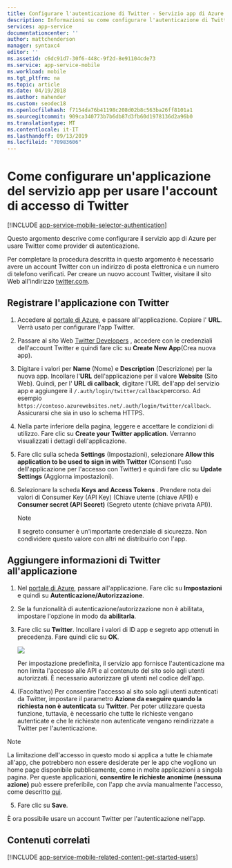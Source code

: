 ```yaml
---
title: Configurare l'autenticazione di Twitter - Servizio app di Azure
description: Informazioni su come configurare l'autenticazione di Twitter per l'app del servizio app.
services: app-service
documentationcenter: ''
author: mattchenderson
manager: syntaxc4
editor: ''
ms.assetid: c6dc91d7-30f6-448c-9f2d-8e91104cde73
ms.service: app-service-mobile
ms.workload: mobile
ms.tgt_pltfrm: na
ms.topic: article
ms.date: 04/19/2018
ms.author: mahender
ms.custom: seodec18
ms.openlocfilehash: f7154da76b41198c208d02b8c563ba26ff8101a1
ms.sourcegitcommit: 909ca340773b7b6db87d3fb60d1978136d2a96b0
ms.translationtype: MT
ms.contentlocale: it-IT
ms.lasthandoff: 09/13/2019
ms.locfileid: "70983606"
---
```

# <a name="how-to-configure-your-app-service-application-to-use-twitter-login"></a>Come configurare un'applicazione del servizio app per usare l'account di accesso di Twitter
[!INCLUDE [app-service-mobile-selector-authentication](../../includes/app-service-mobile-selector-authentication.md)]

Questo argomento descrive come configurare il servizio app di Azure per usare Twitter come provider di autenticazione.

Per completare la procedura descritta in questo argomento è necessario avere un account Twitter con un indirizzo di posta elettronica e un numero di telefono verificati. Per creare un nuovo account Twitter, visitare il sito Web all'indirizzo <a href="https://go.microsoft.com/fwlink/p/?LinkID=268287" target="_blank">twitter.com</a>.

## <a name="register"></a>Registrare l'applicazione con Twitter
1. Accedere al [portale di Azure], e passare all'applicazione. Copiare l' **URL**. Verrà usato per configurare l'app Twitter.
2. Passare al sito Web [Twitter Developers] , accedere con le credenziali dell'account Twitter e quindi fare clic su **Create New App**(Crea nuova app).
3. Digitare i valori per **Name** (Nome) e **Description** (Descrizione) per la nuova app. Incollare l'**URL** dell'applicazione per il valore **Website** (Sito Web). Quindi, per l' **URL di callback**, digitare l'URL dell'app del servizio app e aggiungere il `/.auth/login/twitter/callback`percorso. Ad esempio `https://contoso.azurewebsites.net/.auth/login/twitter/callback`. Assicurarsi che sia in uso lo schema HTTPS.
4. Nella parte inferiore della pagina, leggere e accettare le condizioni di utilizzo. Fare clic su **Create your Twitter application**. Verranno visualizzati i dettagli dell'applicazione.
5. Fare clic sulla scheda **Settings** (Impostazioni), selezionare **Allow this application to be used to sign in with Twitter** (Consenti l'uso dell'applicazione per l'accesso con Twitter) e quindi fare clic su **Update Settings** (Aggiorna impostazioni).
6. Selezionare la scheda **Keys and Access Tokens** . Prendere nota dei valori di Consumer Key (API Key) (Chiave utente (chiave API)) e **Consumer secret (API Secret)** (Segreto utente (chiave privata API)).
   
   > [!NOTE]
   > Il segreto consumer è un'importante credenziale di sicurezza. Non condividere questo valore con altri né distribuirlo con l'app.
   > 
   > 

## <a name="secrets"></a>Aggiungere informazioni di Twitter all'applicazione
1. Nel [portale di Azure], passare all'applicazione. Fare clic su **Impostazioni** e quindi su **Autenticazione/Autorizzazione**.
2. Se la funzionalità di autenticazione/autorizzazione non è abilitata, impostare l'opzione in modo da **abilitarla**.
3. Fare clic su **Twitter**. Incollare i valori di ID app e segreto app ottenuti in precedenza. Fare quindi clic su **OK**.
   
   ![][1]
   
   Per impostazione predefinita, il servizio app fornisce l'autenticazione ma non limita l'accesso alle API e al contenuto del sito solo agli utenti autorizzati. È necessario autorizzare gli utenti nel codice dell'app.
4. (Facoltativo) Per consentire l'accesso al sito solo agli utenti autenticati da Twitter, impostare il parametro **Azione da eseguire quando la richiesta non è autenticata** su **Twitter**. Per poter utilizzare questa funzione, tuttavia, è necessario che tutte le richieste vengano autenticate e che le richieste non autenticate vengano reindirizzate a Twitter per l'autenticazione.

> [!NOTE]
> La limitazione dell'accesso in questo modo si applica a tutte le chiamate all'app, che potrebbero non essere desiderate per le app che vogliono un home page disponibile pubblicamente, come in molte applicazioni a singola pagina. Per queste applicazioni, **consentire le richieste anonime (nessuna azione)** può essere preferibile, con l'app che avvia manualmente l'accesso, come descritto [qui](overview-authentication-authorization.md#authentication-flow).

5. Fare clic su **Save**.

È ora possibile usare un account Twitter per l'autenticazione nell'app.

## <a name="related-content"></a>Contenuti correlati
[!INCLUDE [app-service-mobile-related-content-get-started-users](../../includes/app-service-mobile-related-content-get-started-users.md)]

<!-- Images. -->

[0]: ./media/app-service-mobile-how-to-configure-twitter-authentication/app-service-twitter-redirect.png
[1]: ./media/app-service-mobile-how-to-configure-twitter-authentication/mobile-app-twitter-settings.png

<!-- URLs. -->

[Twitter Developers]: https://go.microsoft.com/fwlink/p/?LinkId=268300
[Portale di Azure]: https://portal.azure.com/
[xamarin]: ../app-services-mobile-app-xamarin-ios-get-started-users.md
